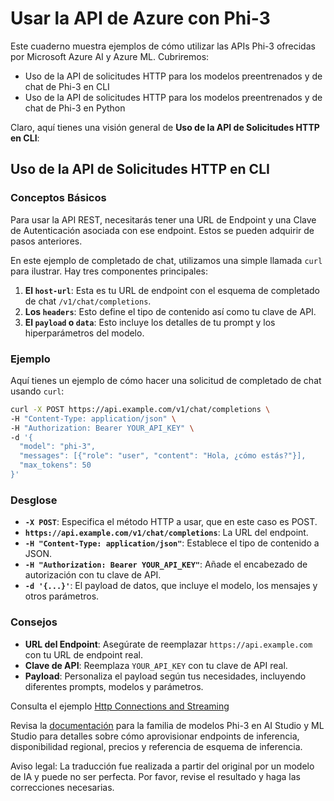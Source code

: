 # Usar la API de Azure con Phi-3

Este cuaderno muestra ejemplos de cómo utilizar las APIs Phi-3 ofrecidas por Microsoft Azure AI y Azure ML. Cubriremos:  
* Uso de la API de solicitudes HTTP para los modelos preentrenados y de chat de Phi-3 en CLI
* Uso de la API de solicitudes HTTP para los modelos preentrenados y de chat de Phi-3 en Python

Claro, aquí tienes una visión general de **Uso de la API de Solicitudes HTTP en CLI**:

## Uso de la API de Solicitudes HTTP en CLI

### Conceptos Básicos

Para usar la API REST, necesitarás tener una URL de Endpoint y una Clave de Autenticación asociada con ese endpoint. Estos se pueden adquirir de pasos anteriores.

En este ejemplo de completado de chat, utilizamos una simple llamada `curl` para ilustrar. Hay tres componentes principales:

1. **El `host-url`**: Esta es tu URL de endpoint con el esquema de completado de chat `/v1/chat/completions`.
2. **Los `headers`**: Esto define el tipo de contenido así como tu clave de API.
3. **El `payload` o `data`**: Esto incluye los detalles de tu prompt y los hiperparámetros del modelo.

### Ejemplo

Aquí tienes un ejemplo de cómo hacer una solicitud de completado de chat usando `curl`:

```bash
curl -X POST https://api.example.com/v1/chat/completions \
-H "Content-Type: application/json" \
-H "Authorization: Bearer YOUR_API_KEY" \
-d '{
  "model": "phi-3",
  "messages": [{"role": "user", "content": "Hola, ¿cómo estás?"}],
  "max_tokens": 50
}'
```

### Desglose

- **`-X POST`**: Especifica el método HTTP a usar, que en este caso es POST.
- **`https://api.example.com/v1/chat/completions`**: La URL del endpoint.
- **`-H "Content-Type: application/json"`**: Establece el tipo de contenido a JSON.
- **`-H "Authorization: Bearer YOUR_API_KEY"`**: Añade el encabezado de autorización con tu clave de API.
- **`-d '{...}'`**: El payload de datos, que incluye el modelo, los mensajes y otros parámetros.

### Consejos

- **URL del Endpoint**: Asegúrate de reemplazar `https://api.example.com` con tu URL de endpoint real.
- **Clave de API**: Reemplaza `YOUR_API_KEY` con tu clave de API real.
- **Payload**: Personaliza el payload según tus necesidades, incluyendo diferentes prompts, modelos y parámetros.

Consulta el ejemplo [Http Connections and Streaming](https://github.com/Azure/azureml-examples/blob/main/sdk/python/foundation-models/phi-3/webrequests.ipynb)

Revisa la [documentación](https://learn.microsoft.com/azure/ai-studio/how-to/deploy-models-phi-3?WT.mc_id=aiml-137032-kinfeylo&tabs=phi-3-mini&pivots=programming-language-rest) para la familia de modelos Phi-3 en AI Studio y ML Studio para detalles sobre cómo aprovisionar endpoints de inferencia, disponibilidad regional, precios y referencia de esquema de inferencia.

Aviso legal: La traducción fue realizada a partir del original por un modelo de IA y puede no ser perfecta. Por favor, revise el resultado y haga las correcciones necesarias.